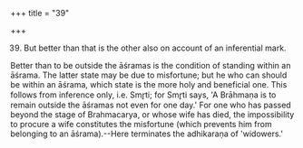 +++
title = "39"

+++


39. But better than that is the other also on account of an inferential mark.

Better than to be outside the āśramas is the condition of standing within an āśrama. The latter state may be due to misfortune; but he who can should be within an āśrama, which state is the more holy and beneficial one. This follows from inference only, i.e. Smr̥ti; for Smr̥ti says, 'A Brāhmaṇa is to remain outside the āśramas not even for one day.' For one who has passed beyond the stage of Brahmacarya, or whose wife has died, the impossibility to procure a wife constitutes the misfortune (which prevents him from belonging to an āśrama).--Here terminates the adhikaraṇa of 'widowers.'

